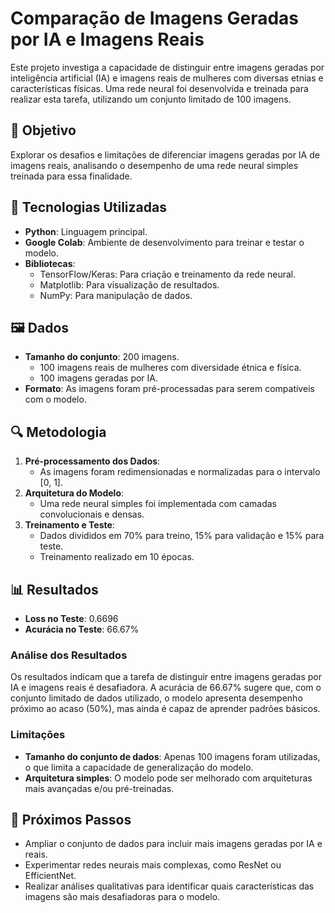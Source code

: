 # Comparação de Imagens Geradas por IA e Imagens Reais

Este projeto investiga a capacidade de distinguir entre imagens geradas por inteligência artificial (IA) e imagens reais de mulheres com diversas etnias e características físicas. Uma rede neural foi desenvolvida e treinada para realizar esta tarefa, utilizando um conjunto limitado de 100 imagens.

## 📌 Objetivo

Explorar os desafios e limitações de diferenciar imagens geradas por IA de imagens reais, analisando o desempenho de uma rede neural simples treinada para essa finalidade.

## 🚀 Tecnologias Utilizadas

- **Python**: Linguagem principal.
- **Google Colab**: Ambiente de desenvolvimento para treinar e testar o modelo.
- **Bibliotecas**:
  - TensorFlow/Keras: Para criação e treinamento da rede neural.
  - Matplotlib: Para visualização de resultados.
  - NumPy: Para manipulação de dados.

## 🖼️ Dados

- **Tamanho do conjunto**: 200 imagens.
  - 100 imagens reais de mulheres com diversidade étnica e física.
  - 100 imagens geradas por IA.
- **Formato**: As imagens foram pré-processadas para serem compatíveis com o modelo.

## 🔍 Metodologia

1. **Pré-processamento dos Dados**:
   - As imagens foram redimensionadas e normalizadas para o intervalo [0, 1].
2. **Arquitetura do Modelo**:
   - Uma rede neural simples foi implementada com camadas convolucionais e densas.
3. **Treinamento e Teste**:
   - Dados divididos em 70% para treino, 15% para validação e 15% para teste.
   - Treinamento realizado em 10 épocas.

## 📊 Resultados

- **Loss no Teste**: 0.6696  
- **Acurácia no Teste**: 66.67%

### Análise dos Resultados

Os resultados indicam que a tarefa de distinguir entre imagens geradas por IA e imagens reais é desafiadora. A acurácia de 66.67% sugere que, com o conjunto limitado de dados utilizado, o modelo apresenta desempenho próximo ao acaso (50%), mas ainda é capaz de aprender padrões básicos.

### Limitações

- **Tamanho do conjunto de dados**: Apenas 100 imagens foram utilizadas, o que limita a capacidade de generalização do modelo.
- **Arquitetura simples**: O modelo pode ser melhorado com arquiteturas mais avançadas e/ou pré-treinadas.

## 🌟 Próximos Passos

- Ampliar o conjunto de dados para incluir mais imagens geradas por IA e reais.
- Experimentar redes neurais mais complexas, como ResNet ou EfficientNet.
- Realizar análises qualitativas para identificar quais características das imagens são mais desafiadoras para o modelo.
